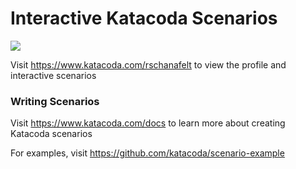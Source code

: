 # Interactive Katacoda Scenarios

[![](http://shields.katacoda.com/katacoda/rschanafelt/count.svg)](https://www.katacoda.com/rschanafelt "Get your profile on Katacoda.com")

Visit https://www.katacoda.com/rschanafelt to view the profile and interactive scenarios

### Writing Scenarios
Visit https://www.katacoda.com/docs to learn more about creating Katacoda scenarios

For examples, visit https://github.com/katacoda/scenario-example
